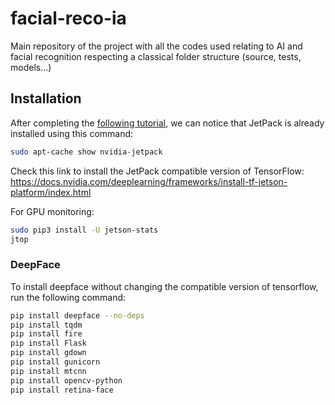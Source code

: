 # facial-reco-ia

Main repository of the project with all the codes used relating to AI and facial recognition respecting a classical folder structure (source, tests, models...)

## Installation

After completing the [following tutorial](https://developer.nvidia.com/embedded/learn/get-started-jetson-orin-nano-devkit#next), we can notice that JetPack is already installed using this command:
```bash
sudo apt-cache show nvidia-jetpack
```

Check this link to install the JetPack compatible version of TensorFlow:
https://docs.nvidia.com/deeplearning/frameworks/install-tf-jetson-platform/index.html

For GPU monitoring:
```bash
sudo pip3 install -U jetson-stats
jtop
```

### DeepFace

To install deepface without changing the compatible version of tensorflow, run the following command:
```bash
pip install deepface --no-deps
pip install tqdm
pip install fire
pip install Flask
pip install gdown
pip install gunicorn
pip install mtcnn
pip install opencv-python
pip install retina-face
```
